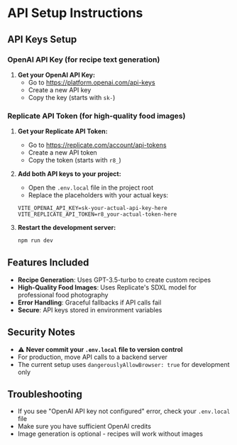 # API Setup Instructions

## API Keys Setup

### OpenAI API Key (for recipe text generation)
1. **Get your OpenAI API Key:**
   - Go to https://platform.openai.com/api-keys
   - Create a new API key
   - Copy the key (starts with `sk-`)

### Replicate API Token (for high-quality food images)
1. **Get your Replicate API Token:**
   - Go to https://replicate.com/account/api-tokens
   - Create a new API token
   - Copy the token (starts with `r8_`)

2. **Add both API keys to your project:**
   - Open the `.env.local` file in the project root
   - Replace the placeholders with your actual keys:
   ```
   VITE_OPENAI_API_KEY=sk-your-actual-api-key-here
   VITE_REPLICATE_API_TOKEN=r8_your-actual-token-here
   ```

3. **Restart the development server:**
   ```bash
   npm run dev
   ```

## Features Included

- **Recipe Generation**: Uses GPT-3.5-turbo to create custom recipes
- **High-Quality Food Images**: Uses Replicate's SDXL model for professional food photography
- **Error Handling**: Graceful fallbacks if API calls fail
- **Secure**: API keys stored in environment variables

## Security Notes

- ⚠️ **Never commit your `.env.local` file to version control**
- For production, move API calls to a backend server
- The current setup uses `dangerouslyAllowBrowser: true` for development only

## Troubleshooting

- If you see "OpenAI API key not configured" error, check your `.env.local` file
- Make sure you have sufficient OpenAI credits
- Image generation is optional - recipes will work without images 